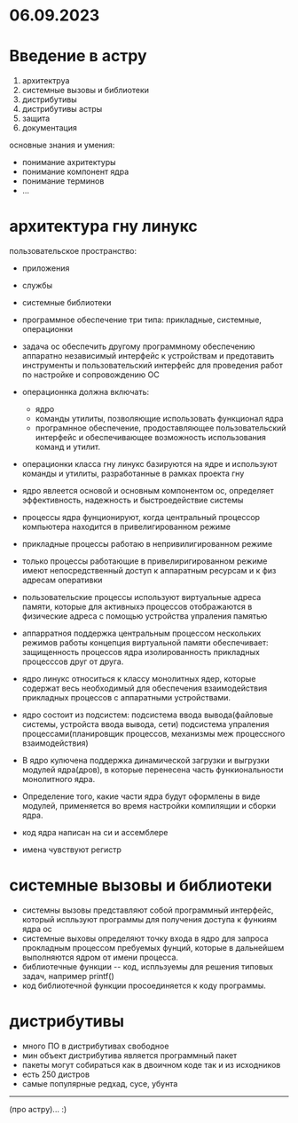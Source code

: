 # 06.09.2023
# Введение в астру

1. архитектруа
1. системные вызовы и библиотеки
1. дистрибутивы
1. дистрибутивы астры
1. защита
1. документация

основные знания и умения:
* понимание ахритектуры
* понимание компонент ядра
* понимание терминов
* ...

# архитектура гну линукс

пользовательское пространство:

* приложения
* службы
* системные библиотеки
* программное обеспечение
три типа:
прикладные,
системные,
операционки

* задача ос обеспечить другому программному обеспечению аппаратно независимый интерфейс к устройствам и предотавить инструменты и пользовательский интерфейс для проведения работ по настройке и сопровождению ОС
* операционнка должна включать:
    * ядро 
    * команды утилиты, позволяющие использовать функционал ядра
    * програмнное обеспечение, продоставляющее пользовательский интерфейс и обеспечивающее возможность использования команд и утилит.
* операционки класса гну линукс базируются
на ядре и используют команды и утилиты, разработанные в рамках проекта гну
* ядро явлеется основой и основным компонентом ос, определяет эффективность, надежность и быстроедействие системы
* процессы ядра фунционируют, когда центральный процессор компьютера находится в привелигированном режиме
* прикладные процессы работаю в непривилигированном режиме
* только процессы работающие в привелиригированном режиме имеют непосредственный доступ к аппаратным ресурсам и к физ адресам оперативки
* пользовательские процессы используют виртуальные адреса памяти, которые для активныхэ процессов отображаются в физические адреса с помощью устройства упраления памятью
* аппарратноя поддержка центральным процессом нескольких режимов работы концепция виртуальной памяти обеспечивает:
    защищенность процессов ядра
    изолированность прикладных процесссов друг от друга.
* ядро линукс относиться к классу монолитных ядер, которые содержат весь необходимый для обеспечения взаимодействия прикладных процессов с аппаратными устройствами.
* ядро состоит из подсистем:
    подсистема ввода вывода(файловые системы, устройста ввода вывода, сети)
    подсистема упраления процессами(планировщик процессов, механизмы меж процессного взаимодействия)
* В ядро кулючена поддержка динамической загрузки и выгрузки модулей ядра(дров), в которые перенесена часть функиональности монолитного ядра.
* Определение того, какие части ядра будут оформлены в виде модулей, применяется во время настройки компилящии и сборки ядра.
* код ядра написан на си и ассемблере
* имена чувствуют регистр

# системные вызовы и библиотеки
* системны вызовы представляют собой программный интерфейс, который испльзуют программы для получения доступа к функиям ядра ос
* системные выховы определяют точку входа в ядро для запроса прокладным процессом пребуемых фунций, которые в дальнейшем выполняются ядром от имени процесса.
* библиотечные функции -- код, испльзуемы для решения типовых задач, например printf()
* код библиотечной функции просоединяется к коду программы.

# дистрибутивы
* много ПО в дистрибутивах свободное
* мин объект дистрибутива является программный пакет
* пакеты могут собираться как в двоичном коде так и из исходников
* есть 250 дистров
* самые популярные редхад, сусе, убунта
***
(про астру)... :)

